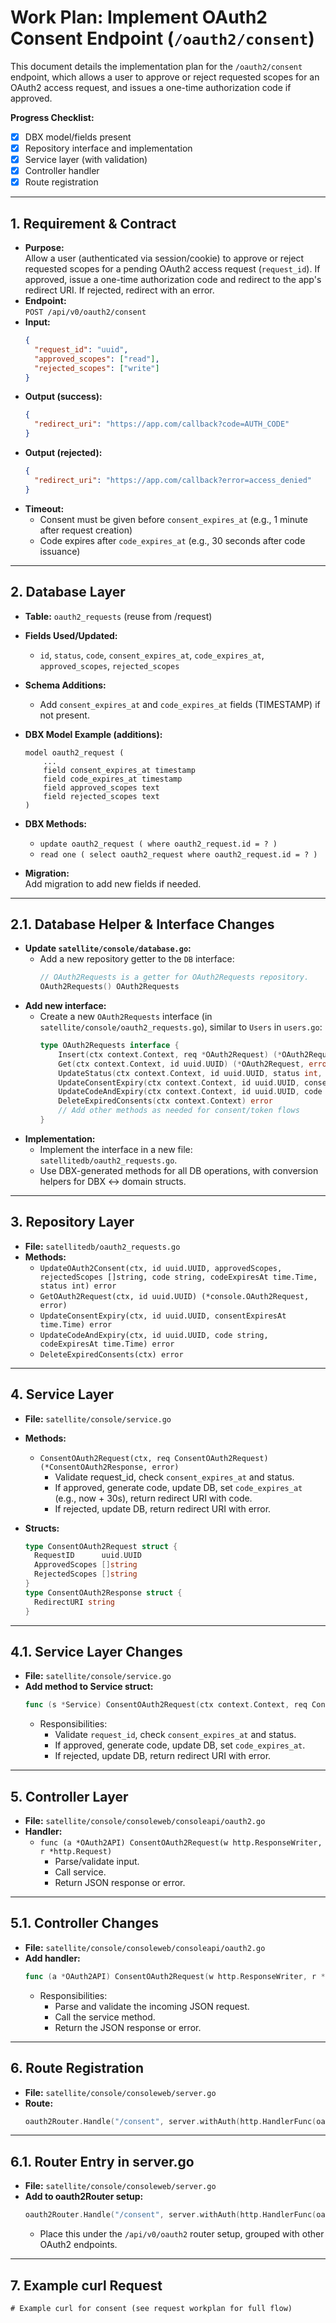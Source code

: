 # Work Plan: Implement OAuth2 Consent Endpoint (`/oauth2/consent`)

This document details the implementation plan for the `/oauth2/consent` endpoint, which allows a user to approve or reject requested scopes for an OAuth2 access request, and issues a one-time authorization code if approved.

**Progress Checklist:**
- [x] DBX model/fields present
- [x] Repository interface and implementation
- [x] Service layer (with validation)
- [x] Controller handler
- [x] Route registration

---

## 1. Requirement & Contract

- **Purpose:**  
  Allow a user (authenticated via session/cookie) to approve or reject requested scopes for a pending OAuth2 access request (`request_id`). If approved, issue a one-time authorization code and redirect to the app's redirect URI. If rejected, redirect with an error.
- **Endpoint:**  
  `POST /api/v0/oauth2/consent`
- **Input:**  
  ```json
  {
    "request_id": "uuid",
    "approved_scopes": ["read"],
    "rejected_scopes": ["write"]
  }
  ```
- **Output (success):**
  ```json
  {
    "redirect_uri": "https://app.com/callback?code=AUTH_CODE"
  }
  ```
- **Output (rejected):**
  ```json
  {
    "redirect_uri": "https://app.com/callback?error=access_denied"
  }
  ```
- **Timeout:**  
  - Consent must be given before `consent_expires_at` (e.g., 1 minute after request creation)
  - Code expires after `code_expires_at` (e.g., 30 seconds after code issuance)

---

## 2. Database Layer

- **Table:** `oauth2_requests` (reuse from /request)
- **Fields Used/Updated:**
  - `id`, `status`, `code`, `consent_expires_at`, `code_expires_at`, `approved_scopes`, `rejected_scopes`
- **Schema Additions:**
  - Add `consent_expires_at` and `code_expires_at` fields (TIMESTAMP) if not present.
- **DBX Model Example (additions):**
  ```
  model oauth2_request (
      ...
      field consent_expires_at timestamp
      field code_expires_at timestamp
      field approved_scopes text
      field rejected_scopes text
  )
  ```
- **DBX Methods:**
  - `update oauth2_request ( where oauth2_request.id = ? )`
  - `read one ( select oauth2_request where oauth2_request.id = ? )`

- **Migration:**  
  Add migration to add new fields if needed.

---

## 2.1. Database Helper & Interface Changes

- **Update `satellite/console/database.go`:**
  - Add a new repository getter to the `DB` interface:
    ```go
    // OAuth2Requests is a getter for OAuth2Requests repository.
    OAuth2Requests() OAuth2Requests
    ```
- **Add new interface:**
  - Create a new `OAuth2Requests` interface (in `satellite/console/oauth2_requests.go`), similar to `Users` in `users.go`:
    ```go
    type OAuth2Requests interface {
        Insert(ctx context.Context, req *OAuth2Request) (*OAuth2Request, error)
        Get(ctx context.Context, id uuid.UUID) (*OAuth2Request, error)
        UpdateStatus(ctx context.Context, id uuid.UUID, status int, code string) error
        UpdateConsentExpiry(ctx context.Context, id uuid.UUID, consentExpiresAt time.Time) error
        UpdateCodeAndExpiry(ctx context.Context, id uuid.UUID, code string, codeExpiresAt time.Time) error
        DeleteExpiredConsents(ctx context.Context) error
        // Add other methods as needed for consent/token flows
    }
    ```
- **Implementation:**
  - Implement the interface in a new file: `satellitedb/oauth2_requests.go`.
  - Use DBX-generated methods for all DB operations, with conversion helpers for DBX <-> domain structs.

---

## 3. Repository Layer

- **File:** `satellitedb/oauth2_requests.go`
- **Methods:**
  - `UpdateOAuth2Consent(ctx, id uuid.UUID, approvedScopes, rejectedScopes []string, code string, codeExpiresAt time.Time, status int) error`
  - `GetOAuth2Request(ctx, id uuid.UUID) (*console.OAuth2Request, error)`
  - `UpdateConsentExpiry(ctx, id uuid.UUID, consentExpiresAt time.Time) error`
  - `UpdateCodeAndExpiry(ctx, id uuid.UUID, code string, codeExpiresAt time.Time) error`
  - `DeleteExpiredConsents(ctx) error`

---

## 4. Service Layer

- **File:** `satellite/console/service.go`
- **Methods:**
  - `ConsentOAuth2Request(ctx, req ConsentOAuth2Request) (*ConsentOAuth2Response, error)`
    - Validate request_id, check `consent_expires_at` and status.
    - If approved, generate code, update DB, set `code_expires_at` (e.g., now + 30s), return redirect URI with code.
    - If rejected, update DB, return redirect URI with error.

- **Structs:**
  ```go
  type ConsentOAuth2Request struct {
    RequestID      uuid.UUID
    ApprovedScopes []string
    RejectedScopes []string
  }
  type ConsentOAuth2Response struct {
    RedirectURI string
  }
  ```

---

## 4.1. Service Layer Changes

- **File:** `satellite/console/service.go`
- **Add method to Service struct:**
  ```go
  func (s *Service) ConsentOAuth2Request(ctx context.Context, req ConsentOAuth2Request) (*ConsentOAuth2Response, error)
  ```
  - Responsibilities:
    - Validate `request_id`, check `consent_expires_at` and status.
    - If approved, generate code, update DB, set `code_expires_at`.
    - If rejected, update DB, return redirect URI with error.

---

## 5. Controller Layer

- **File:** `satellite/console/consoleweb/consoleapi/oauth2.go`
- **Handler:**
  - `func (a *OAuth2API) ConsentOAuth2Request(w http.ResponseWriter, r *http.Request)`
    - Parse/validate input.
    - Call service.
    - Return JSON response or error.

---

## 5.1. Controller Changes

- **File:** `satellite/console/consoleweb/consoleapi/oauth2.go`
- **Add handler:**
  ```go
  func (a *OAuth2API) ConsentOAuth2Request(w http.ResponseWriter, r *http.Request)
  ```
  - Responsibilities:
    - Parse and validate the incoming JSON request.
    - Call the service method.
    - Return the JSON response or error.

---

## 6. Route Registration

- **File:** `satellite/console/consoleweb/server.go`
- **Route:**
  ```go
  oauth2Router.Handle("/consent", server.withAuth(http.HandlerFunc(oauth2API.ConsentOAuth2Request))).Methods(http.MethodPost, http.MethodOptions)
  ```

---

## 6.1. Router Entry in server.go

- **File:** `satellite/console/consoleweb/server.go`
- **Add to oauth2Router setup:**
  ```go
  oauth2Router.Handle("/consent", server.withAuth(http.HandlerFunc(oauth2API.ConsentOAuth2Request))).Methods(http.MethodPost, http.MethodOptions)
  ```
  - Place this under the `/api/v0/oauth2` router setup, grouped with other OAuth2 endpoints.

---

## 7. Example curl Request

```
# Example curl for consent (see request workplan for full flow)
```